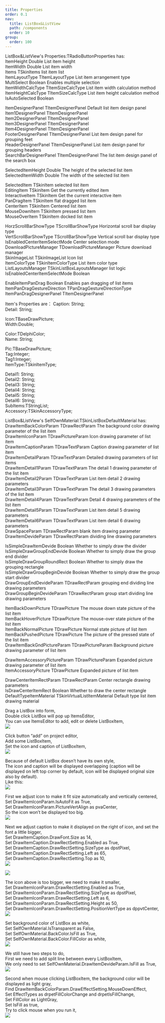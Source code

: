 ```yaml
---
title: Properties
order: 0.1
nav:
  title: ListBox&ListView
  path: /components
  order: 10
group:
  order: 100
---
```


ListBox&ListView's Properties:TRadioButtonProperties has:    
ItemHeight Double List item height  
ItemWidth Double List item width  
Items TSkinItems list item list  
ItemLayoutType TItemLayoutType List item arrangement type  
MultiSelect Boolean Enables multiple selection  
ItemWidthCalcType TItemSizeCalcType List item width calculation method  
ItemHeightCalcType TItemSizeCalcType List item height calculation method  
IsAutoSelected Boolean  

ItemDesignerPanel TItemDesignerPanel Default list item design panel  
Item1DesignerPanel TItemDesignerPanel  
Item2DesignerPanel TItemDesignerPanel  
Item3DesignerPanel TItemDesignerPanel  
Item4DesignerPanel TItemDesignerPanel  
FooterDesignerPanel TItemDesignerPanel List item design panel for grouping feet  
HeaderDesignerPanel TItemDesignerPanel List item design panel for grouping headers  
SearchBarDesignerPanel TItemDesignerPanel The list item design panel of the search box  

SelectedItemHeight Double The height of the selected list item  
SelectedItemWidth Double The width of the selected list item  

SelectedItem TSkinItem selected list item  
EditingItem TSkinItem Get the currently edited item  
InteractiveItem TSkinItem Get the current interactive item  
PanDragItem TSkinItem flat dragged list item  
CenterItem TSkinItem Centered list item  
MouseDownItem TSkinItem pressed list item  
MouseOverItem TSkinItem docked list item  

HorzScrollBarShowType TScrollBarShowType Horizontal scroll bar display type  
VertScrollBarShowType TScrollBarShowType Vertical scroll bar display type  
IsEnabledCenterItemSelectMode Center selection mode  
DownloadPictureManager TDownloadPictureManager Picture download manager  
SkinImageList TSkinImageList Icon list  
ItemColorType TSkinItemColorType List item color type  
ListLayoutsManager TSkinListBoxLayoutsManager list logic  
IsEnabledCenterItemSelectMode Boolean  

EnableItemPanDrag Boolean Enables pan dragging of list items  
ItemPanDragGestureDirection TPanDragGestureDirectionType  
ItemPanDragDesignerPanel TItemDesignerPanel  








Item's Properties are：
Caption: String;  
Detail: String;  

Icon:TBaseDrawPicture;  
Width:Double;  

Color:TDelphiColor;  
Name: String;  

Pic:TBaseDrawPicture;  
Tag:Integer;  
Tag1:Integer;  
ItemType:TSkinItemType;  

Detail1: String;  
Detail2: String;  
Detail3: String;  
Detail4: String;  
Detail5: String;  
Detail6: String;  
SubItems:TStringList;  
Accessory:TSkinAccessoryType;  






ListBox&ListView's SelfOwnMaterial:TSkinListBoxDefaultMaterial has:  
DrawItemBackColorParam TDrawRectParam The background color drawing parameter of the list item  
DrawItemIconParam TDrawPictureParam Icon drawing parameter of list item  
DrawItemCaptionParam TDrawTextParam Caption drawing parameter of list item  
DrawItemDetailParam TDrawTextParam Detailed drawing parameters of list items  
DrawItemDetail1Param TDrawTextParam The detail 1 drawing parameter of the list item  
DrawItemDetail2Param TDrawTextParam List item detail 2 drawing parameters  
DrawItemDetail3Param TDrawTextParam The detail 3 drawing parameters of the list item  
DrawItemDetail4Param TDrawTextParam Detail 4 drawing parameters of the list item  
DrawItemDetail5Param TDrawTextParam List item detail 5 drawing parameters  
DrawItemDetail6Param TDrawTextParam List item detail 6 drawing parameters  
DrawSpaceParam TDrawRectParam blank item drawing parameter  
DrawItemDevideParam TDrawRectParam dividing line drawing parameters  

IsSimpleDrawItemDevide Boolean Whether to simply draw the divider  
IsSimpleDrawGroupEndDevide Boolean Whether to simply draw the group end divider  
IsSimpleDrawGroupRoundRect Boolean Whether to simply draw the grouping rectangle  
IsSimpleDrawGroupBeginDevide Boolean Whether to simply draw the group start divider  
DrawGroupEndDevideParam TDrawRectParam grouping end dividing line drawing parameters  
DrawGroupBeginDevideParam TDrawRectParam group start dividing line drawing parameters  

ItemBackDownPicture TDrawPicture The mouse down state picture of the list item  
ItemBackHoverPicture TDrawPicture The mouse-over state picture of the list item  
ItemBackNormalPicture TDrawPicture Normal state picture of list item  
ItemBackPushedPicture TDrawPicture The picture of the pressed state of the list item  
DrawItemBackGndPictureParam TDrawPictureParam Background picture drawing parameter of list item  

DrawItemAccessoryPictureParam TDrawPictureParam Expanded picture drawing parameter of list item  
ItemAccessoryPicture TDrawPicture Expanded picture of list item  

DrawCenterItemRectParam TDrawRectParam Center rectangle drawing parameters  
IsDrawCenterItemRect Boolean Whether to draw the center rectangle  
DefaultTypeItemMaterial TSkinVirtualListItemMaterial Default type list item drawing material  




Drag a ListBox into form,  
Double click ListBox will pop up ItemsEditor,  
You can use ItemsEditor to add, edit or delete ListBoxItem,  
![](http://www.orangeui.cn/orangeuiblog/OrangeUI/10.1.OrangeUI%E6%8E%A7%E4%BB%B6%E4%BD%BF%E7%94%A8%E8%AF%B4%E6%98%8E(%E5%88%97%E8%A1%A8%E6%A1%86%E6%8E%A7%E4%BB%B6ListBox)(%E7%A4%BA%E4%BE%8B1%20%E5%9F%BA%E6%9C%AC%E5%8A%9F%E8%83%BD).files/image001.png)


Click button “add” on project editor,  
Add some ListBoxItem,  
Set the icon and caption of ListBoxItem,  
![](http://www.orangeui.cn/orangeuiblog/OrangeUI/10.1.OrangeUI%E6%8E%A7%E4%BB%B6%E4%BD%BF%E7%94%A8%E8%AF%B4%E6%98%8E(%E5%88%97%E8%A1%A8%E6%A1%86%E6%8E%A7%E4%BB%B6ListBox)(%E7%A4%BA%E4%BE%8B1%20%E5%9F%BA%E6%9C%AC%E5%8A%9F%E8%83%BD).files/image003.png)


Because of default ListBox doesn’t have its own style,  
The icon and caption will be displayed overlapping (caption will be displayed on left top corner by default, icon will be displayed original size also by default).  
Like this:  
![](http://www.orangeui.cn/orangeuiblog/OrangeUI/10.1.OrangeUI%E6%8E%A7%E4%BB%B6%E4%BD%BF%E7%94%A8%E8%AF%B4%E6%98%8E(%E5%88%97%E8%A1%A8%E6%A1%86%E6%8E%A7%E4%BB%B6ListBox)(%E7%A4%BA%E4%BE%8B1%20%E5%9F%BA%E6%9C%AC%E5%8A%9F%E8%83%BD).files/image005.png)

 
First we adjust icon to make it fit size automatically and vertically centered,  
Set DrawItemIconParam.IsAutoFit as True,  
Set DrawItemIconParam.PictureVertAlign as pvaCenter,  
So the icon won’t be displayed too big.  
![](http://www.orangeui.cn/orangeuiblog/OrangeUI/10.1.OrangeUI%E6%8E%A7%E4%BB%B6%E4%BD%BF%E7%94%A8%E8%AF%B4%E6%98%8E(%E5%88%97%E8%A1%A8%E6%A1%86%E6%8E%A7%E4%BB%B6ListBox)(%E7%A4%BA%E4%BE%8B1%20%E5%9F%BA%E6%9C%AC%E5%8A%9F%E8%83%BD).files/image007.png)


Next we adjust caption to make it displayed on the right of icon, and set the font a little bigger,  
Set DrawItemCaption.DrawFont.Size as 14,  
Set DrawItemCaption.DrawRectSetting.Enabled as True,  
Set DrawItemCaption.DrawRectSetting.SizeType as dpstPixel,  
Set DrawItemCaption.DrawRectSetting.Left as 65,  
Set DrawItemCaption.DrawRectSetting.Top as 10,  
![](http://www.orangeui.cn/orangeuiblog/OrangeUI/10.1.OrangeUI%E6%8E%A7%E4%BB%B6%E4%BD%BF%E7%94%A8%E8%AF%B4%E6%98%8E(%E5%88%97%E8%A1%A8%E6%A1%86%E6%8E%A7%E4%BB%B6ListBox)(%E7%A4%BA%E4%BE%8B1%20%E5%9F%BA%E6%9C%AC%E5%8A%9F%E8%83%BD).files/image009.png)

![](http://www.orangeui.cn/orangeuiblog/OrangeUI/10.1.OrangeUI%E6%8E%A7%E4%BB%B6%E4%BD%BF%E7%94%A8%E8%AF%B4%E6%98%8E(%E5%88%97%E8%A1%A8%E6%A1%86%E6%8E%A7%E4%BB%B6ListBox)(%E7%A4%BA%E4%BE%8B1%20%E5%9F%BA%E6%9C%AC%E5%8A%9F%E8%83%BD).files/image011.png)



The icon above is too bigger, we need to make it smaller,  
Set DrawItemIconParam.DrawRectSetting.Enabled as True,  
Set DrawItemIconParam.DrawRectSetting.SizeType as dpstPixel,  
Set DrawItemIconParam.DrawRectSetting.Left as 6,  
Set DrawItemIconParam.DrawRectSetting.Height as 50,  
Set DrawItemIconParam.DrawRectSetting.PositionVertType as dppvtCenter,  
![](http://www.orangeui.cn/orangeuiblog/OrangeUI/10.1.OrangeUI%E6%8E%A7%E4%BB%B6%E4%BD%BF%E7%94%A8%E8%AF%B4%E6%98%8E(%E5%88%97%E8%A1%A8%E6%A1%86%E6%8E%A7%E4%BB%B6ListBox)(%E7%A4%BA%E4%BE%8B1%20%E5%9F%BA%E6%9C%AC%E5%8A%9F%E8%83%BD).files/image013.png)


Set background color of ListBox as white,  
Set SelfOwnMaterial.IsTransparent as False,  
Set SelfOwnMaterial.BackColor.IsFill as True,  
Set SelfOwnMaterial.BackColor.FillColor as white,  
![](http://www.orangeui.cn/orangeuiblog/OrangeUI/10.1.OrangeUI%E6%8E%A7%E4%BB%B6%E4%BD%BF%E7%94%A8%E8%AF%B4%E6%98%8E(%E5%88%97%E8%A1%A8%E6%A1%86%E6%8E%A7%E4%BB%B6ListBox)(%E7%A4%BA%E4%BE%8B1%20%E5%9F%BA%E6%9C%AC%E5%8A%9F%E8%83%BD).files/image015.png)


We still have two steps to do,  
First we need to add split line between every ListBoxItem,  
We only need to set SelfOwnMaterial.DrawItemDevideParam.IsFill as True,  
![](http://www.orangeui.cn/orangeuiblog/OrangeUI/10.1.OrangeUI%E6%8E%A7%E4%BB%B6%E4%BD%BF%E7%94%A8%E8%AF%B4%E6%98%8E(%E5%88%97%E8%A1%A8%E6%A1%86%E6%8E%A7%E4%BB%B6ListBox)(%E7%A4%BA%E4%BE%8B1%20%E5%9F%BA%E6%9C%AC%E5%8A%9F%E8%83%BD).files/image017.png)


Second when mouse clicking ListBoxItem, the background color will be displayed as light gray,  
Find DrawItemBackColorParam.DrawEffectSetting.MouseDownEffect,  
Set EffectTypes as drpetFillColorChange and drpetIsFillChange,  
Set FillColor as LightGray,  
Set IsFill as true,  
Try to click mouse when you run it,  
![](http://www.orangeui.cn/orangeuiblog/OrangeUI/10.1.OrangeUI%E6%8E%A7%E4%BB%B6%E4%BD%BF%E7%94%A8%E8%AF%B4%E6%98%8E(%E5%88%97%E8%A1%A8%E6%A1%86%E6%8E%A7%E4%BB%B6ListBox)(%E7%A4%BA%E4%BE%8B1%20%E5%9F%BA%E6%9C%AC%E5%8A%9F%E8%83%BD).files/image019.png)




